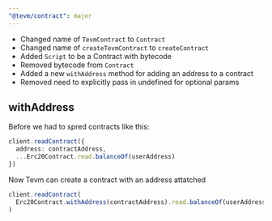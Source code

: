 ```yaml
---
"@tevm/contract": major
---
```


- Changed name of `TevmContract` to `Contract` 
- Changed name of `createTevmContract` to `createContract` 
- Added `Script` to be a Contract with bytecode
- Removed bytecode from `Contract`
- Added a new `withAddress` method for adding an address to a contract
- Removed need to explicitly pass in undefined for optional params

## withAddress

Before we had to spred contracts like this:

```typescript
client.readContract({
  address: contractAddress,
  ...Erc20Contract.read.balanceOf(userAddress)
})
```

Now Tevm can create a contract with an address attatched


```typescript
client.readContract(
  Erc20Contract.withAddress(contractAddress).read.balanceOf(userAddress)
)
```

